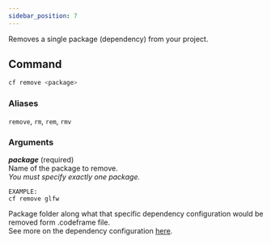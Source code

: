 ```yaml
---
sidebar_position: 7
---
```


Removes a single package (dependency) from your project.

## Command

```bash
cf remove <package>
```

### Aliases

`remove`, `rm`, `rem`, `rmv`

### Arguments

**_package_** (required)  
Name of the package to remove.  
_You must specify exactly one package._

```
EXAMPLE:
cf remove glfw
```

Package folder along what that specific dependency configuration would be removed form .codeframe file.  
See more on the dependency configuration [here](dependencies).
